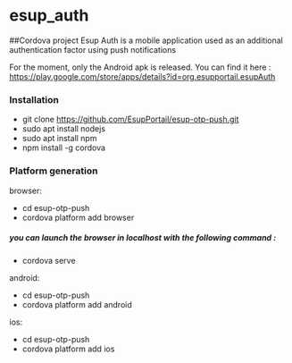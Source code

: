 # esup_auth

##Cordova project
Esup Auth is a mobile application used as an additional authentication factor using push notifications

For the moment, only the Android apk is released. You can find it here : https://play.google.com/store/apps/details?id=org.esupportail.esupAuth

### Installation

- git clone https://github.com/EsupPortail/esup-otp-push.git
- sudo apt install nodejs
- sudo apt install npm
- npm install -g cordova


### Platform generation
  browser: 
   - cd  esup-otp-push
   - cordova platform add browser
 
##### you can launch the browser in localhost with the following command :
   - cordova serve
 
  android:
   - cd esup-otp-push
   - cordova platform add android
    
  ios:
   - cd esup-otp-push
   - cordova platform add ios
